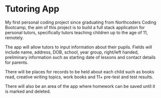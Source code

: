 # Tutoring App

My first personal coding project since graduating from Northcoders Coding Bootcamp, the aim of this project is to build a full stack application for personal tutors, specifically tutors teaching children up to the age of 11, remotely.

The app will allow tutors to input information about their pupils. Fields will include name, address, DOB, school, year group, right/left handed, preliminary information such as starting date of lessons and contact details for parents.

There will be places for records to be held about each child such as books read, creative writing topics, work books and 11+ pre-test and test results.

There will also be an area of the app where homework can be saved until it is marked and deleted.


